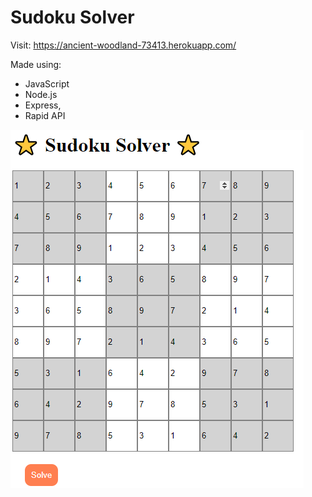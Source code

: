 # Sudoku Solver

Visit: <https://ancient-woodland-73413.herokuapp.com/>

Made using:

- JavaScript
- Node.js
- Express,
- Rapid API 

![screenshot](https://github.com/paolotormon/Sudoku/blob/master/public/ss.PNG?raw=true)
